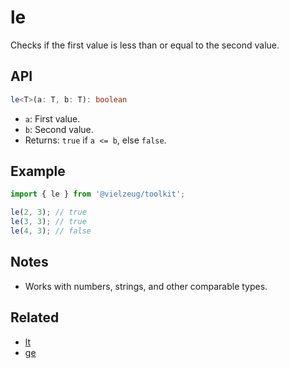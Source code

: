 # le

Checks if the first value is less than or equal to the second value.

## API

```ts
le<T>(a: T, b: T): boolean
```

- `a`: First value.
- `b`: Second value.
- Returns: `true` if `a <= b`, else `false`.

## Example

```ts
import { le } from '@vielzeug/toolkit';

le(2, 3); // true
le(3, 3); // true
le(4, 3); // false
```

## Notes

- Works with numbers, strings, and other comparable types.

## Related

- [lt](./lt.md)
- [ge](./ge.md)
